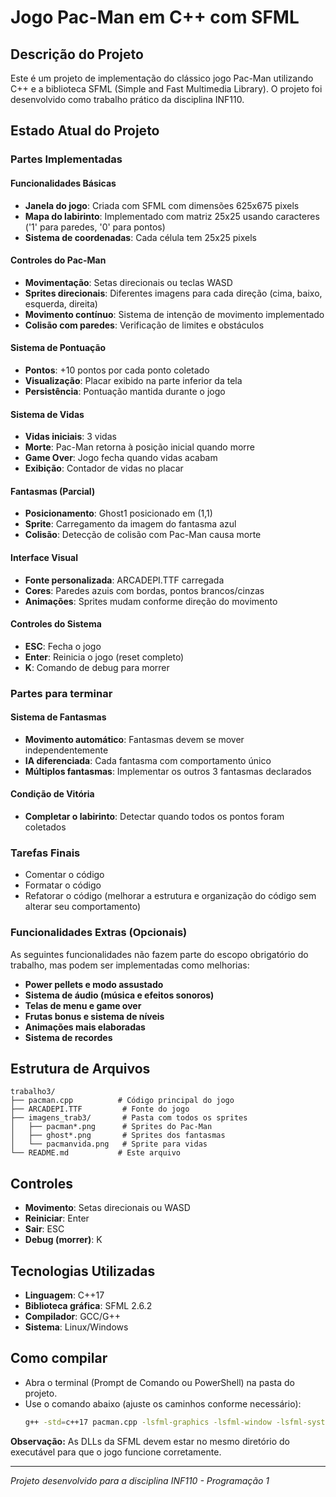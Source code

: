 # Jogo Pac-Man em C++ com SFML

## Descrição do Projeto

Este é um projeto de implementação do clássico jogo Pac-Man utilizando C++ e a biblioteca SFML (Simple and Fast Multimedia Library). O projeto foi desenvolvido como trabalho prático da disciplina INF110.

## Estado Atual do Projeto

### Partes Implementadas

#### Funcionalidades Básicas
- **Janela do jogo**: Criada com SFML com dimensões 625x675 pixels
- **Mapa do labirinto**: Implementado com matriz 25x25 usando caracteres ('1' para paredes, '0' para pontos)
- **Sistema de coordenadas**: Cada célula tem 25x25 pixels

#### Controles do Pac-Man
- **Movimentação**: Setas direcionais ou teclas WASD
- **Sprites direcionais**: Diferentes imagens para cada direção (cima, baixo, esquerda, direita)
- **Movimento contínuo**: Sistema de intenção de movimento implementado
- **Colisão com paredes**: Verificação de limites e obstáculos

#### Sistema de Pontuação
- **Pontos**: +10 pontos por cada ponto coletado
- **Visualização**: Placar exibido na parte inferior da tela
- **Persistência**: Pontuação mantida durante o jogo

#### Sistema de Vidas
- **Vidas iniciais**: 3 vidas
- **Morte**: Pac-Man retorna à posição inicial quando morre
- **Game Over**: Jogo fecha quando vidas acabam
- **Exibição**: Contador de vidas no placar

#### Fantasmas (Parcial)
- **Posicionamento**: Ghost1 posicionado em (1,1)
- **Sprite**: Carregamento da imagem do fantasma azul
- **Colisão**: Detecção de colisão com Pac-Man causa morte

#### Interface Visual
- **Fonte personalizada**: ARCADEPI.TTF carregada
- **Cores**: Paredes azuis com bordas, pontos brancos/cinzas
- **Animações**: Sprites mudam conforme direção do movimento

#### Controles do Sistema
- **ESC**: Fecha o jogo
- **Enter**: Reinicia o jogo (reset completo)
- **K**: Comando de debug para morrer

### Partes para terminar

#### Sistema de Fantasmas
- **Movimento automático**: Fantasmas devem se mover independentemente
- **IA diferenciada**: Cada fantasma com comportamento único
- **Múltiplos fantasmas**: Implementar os outros 3 fantasmas declarados

#### Condição de Vitória
- **Completar o labirinto**: Detectar quando todos os pontos foram coletados

### Tarefas Finais

- Comentar o código
- Formatar o código
- Refatorar o código (melhorar a estrutura e organização do código sem alterar seu comportamento)

### Funcionalidades Extras (Opcionais)

As seguintes funcionalidades não fazem parte do escopo obrigatório do trabalho, mas podem ser implementadas como melhorias:

- **Power pellets e modo assustado**
- **Sistema de áudio (música e efeitos sonoros)**
- **Telas de menu e game over**
- **Frutas bonus e sistema de níveis**
- **Animações mais elaboradas**
- **Sistema de recordes**

## Estrutura de Arquivos

```
trabalho3/
├── pacman.cpp          # Código principal do jogo
├── ARCADEPI.TTF         # Fonte do jogo
├── imagens_trab3/       # Pasta com todos os sprites
│   ├── pacman*.png      # Sprites do Pac-Man
│   ├── ghost*.png       # Sprites dos fantasmas
│   └── pacmanvida.png   # Sprite para vidas
└── README.md           # Este arquivo
```

## Controles

- **Movimento**: Setas direcionais ou WASD
- **Reiniciar**: Enter
- **Sair**: ESC
- **Debug (morrer)**: K

## Tecnologias Utilizadas

- **Linguagem**: C++17
- **Biblioteca gráfica**: SFML 2.6.2
- **Compilador**: GCC/G++
- **Sistema**: Linux/Windows

## Como compilar

- Abra o terminal (Prompt de Comando ou PowerShell) na pasta do projeto.
- Use o comando abaixo (ajuste os caminhos conforme necessário):
    ```sh
    g++ -std=c++17 pacman.cpp -lsfml-graphics -lsfml-window -lsfml-system -o pacman.exe (ou .out)
    ```

**Observação:** As DLLs da SFML devem estar no mesmo diretório do executável para que o jogo funcione corretamente.

---

*Projeto desenvolvido para a disciplina INF110 - Programação 1*
